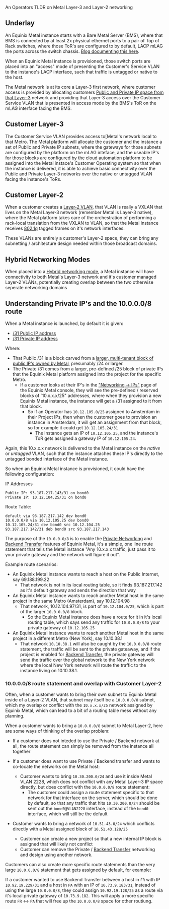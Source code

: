 An Operators TLDR on Metal Layer-3 and Layer-2 networking

## Underlay

An Equinix Metal instance starts with a Bare Metal Server (BMS), where that BMS is connected by at least 2x physical ethernet ports to a pair of Top of Rack switches, where those ToR's are configured to by default, LACP mLAG the ports across the switch chassis. [Blog documenting this here](https://deploy.equinix.com/blog/breaking-bond/).

When an Equinix Metal instance is provisioned, those switch ports are placed into an "access" mode of presenting the Customer's Service VLAN to the instance's LACP interface, such that traffic is untagged or native to the host.

The Metal network is at its core a Layer-3 first network, where customer access is provided by allocating customers [Public and Private IP space from that Layer-3](https://deploy.equinix.com/developers/docs/metal/networking/ip-addresses/) network and providing that Layer-3 access over the Customer Service VLAN that is presented in access mode by the BMS's ToR on the mLAG interface facing the BMS.

## Customer Layer-3

The Customer Service VLAN provides access to[Metal's network local to that Metro. The Metal platform will allocate the customer and the instance a set of Public and Private IP subnets, where the gateways for those subnets are configured by the platform on the mLAG inteface, and the useable IP's for those blocks are configured by the cloud automation platform to be assigned into the Metal instace's Customer Operating system so that when the instance is delivered, it is able to achieve basic connectivity over the Public and Private Layer-3 networks over the native or untagged VLAN facing the instance's ToRs.

## Customer Layer-2

When a customer creates a [Layer-2 VLAN](https://deploy.equinix.com/developers/docs/metal/layer2-networking/overview/), that VLAN is really a VXLAN that lives on the Metal Layer-3 network (remember Metal is Layer-3 native), where the Metal platform takes care of the orchestration of performing a rack-local translation from the VXLAN to VLAN, so that the Metal instance receives [802.1q](https://en.wikipedia.org/wiki/IEEE_802.1Q) tagged frames on it's network interfaces.

These VLANs are entirely a customer's Layer-2 space, they can bring any subnetting / architecture design needed within those broadcast domains.

## Hybrid Networking Modes

When placed into a [Hybrid networking mode](https://deploy.equinix.com/developers/docs/metal/layer2-networking/hybrid-bonded-mode/), a Metal instance will have connectivity to both Metal's Layer-3 network and it's customer managed Layer-2 VLANs, potentially creating overlap between the two otherwise seperate networking domains

## Understanding Private IP's and the 10.0.0.0/8 route

When a Metal instance is launched, by default it is given:
- [/31 Public IP address](https://deploy.equinix.com/developers/docs/metal/networking/ip-addresses/#public-ipv4-subnet)
- [/31 Private IP address](https://deploy.equinix.com/developers/docs/metal/networking/ip-addresses/#private-ipv4-management-subnets)

Where: 

- That Public /31 is a block carved from a [larger, multi-tenant block of public IP's owned by Metal](https://deploy.equinix.com/developers/docs/metal/networking/ip-addresses/#equinix-metals-public-ip-address-blocks), presumably /24 or larger.
- The Private /31 comes from a larger, pre-defined /25 block of private IPs that the Equinix Metal platform assigned into the project for the specific Metro.
	- If a customer looks at their IP's in the ["Networking -> IPs"](https://deploy.equinix.com/developers/docs/metal/networking/ip-addresses/#managing-your-projects-ip-addresses) page of the Equinix Metal console, they will see the pre-defined / reserved blocks of `10.x.x.x/25" addresses, where when they provision a new Equinix Metal instance, the instance will get a /31 assigned to it from that block.
		- So if an Operator has `10.12.105.0/25` assigned to Amsterdam in their Project IPs, then when the customer goes to provision an instance in Amsterdam, it will get an assignment from that block, so for example it could get `10.12.105.24/31`
			- The instance gets an IP of `10.12.105.25`, and the instance's ToR gets assigned a gateway IP of `10.12.105.24`.

Again, this 10.x.x.x network is delivered to the Metal instance on the *native* or *untagged* VLAN, such that the instance attaches these IP's directly to the untagged bonded interface of the Metal instance.

So when an Equinix Metal instance is provisioned, it could have the following configuration:

IP Addresses 
```
Public IP: 93.187.217.143/31 on bond0
Private IP: 10.12.104.25/31 on bond0
```

Route Table:
```
default via 93.187.217.142 dev bond0
10.0.0.0/8 via 10.12.105.25 dev bond0
10.12.105.24/31 dev bond0 src 10.12.104.25
93.187.217.142/31 deb bond0 src 93.187.217.143
```

The purpose of the `10.0.0.0/8` is to enable the [Private Networking](https://deploy.equinix.com/developers/docs/metal/networking/ip-addresses/#private-ipv4-management-subnets) and [Backend Transfer](https://deploy.equinix.com/developers/docs/metal/networking/backend-transfer/) features of Equinix Metal, it's a simple, one line route statement that tells the Metal instance "Any 10.x.x.x traffic, just pass it to your private gateway and the network will figure it out". 

Example route scenarios:

- An Equinix Metal instance wants to reach a host on the Public Internet, say 69.188.199.22
	- That network is not in its local routing table, so it finds 93.187.217.142 as it's default gateway and sends the direction that way
- An Equinix Metal instance wants to reach another Metal host in the same project in the same Metro (Amsterdam), say 10.12.104.98
	- That network, 10.12.104.97/31, is part of `10.12.104.0/25`, which is part of the larger `10.0.0.0/8` block.
		- So the Equinix Metal instance does have a route for it in it's local routing table, which says send any traffic for `10.0.0.0/8` to your private gateway of `10.12.105.25`
- An Equinix Metal instance wants to reach another Metal host in the same project in a different Metro (New York), say 10.10.38.1
	- That network `10.10.38.1` will also be caught by the `10.0.0.0/8` route statement, the traffic will be sent to the private gateaway, and if the project is enabled for [Backend Transfer](https://deploy.equinix.com/developers/docs/metal/networking/backend-transfer/), the private gateway will send the traffic over the global network to the New York network where the local New York network will route the traffic to the instance living on 10.10.38.1.


### 10.0.0.0/8 route statement and overlap with Customer Layer-2

Often, when a customer wants to bring their own subnet to Equinix Metal inside of a Layer-2 VLAN, that subnet may itself be a `10.0.0.0/8` subnet, which my overlap or conflict with the `10.x.x.x/25` network assigned by Equinix Metal, which can lead to a bit of a routing table mess without any planning.

When a customer wants to bring a `10.0.0.0/8` subnet to Metal Layer-2, here are some ways of thinking of the overlap problem:

- If a customer does not inteded to use the Private / Backend network at all, the route statement can simply be removed from the instance all together

- If a customer does want to use Private / Backend transfer and wants to co-locate the networks on the Metal host:
	- Customer wants to bring `10.30.200.0/24` and use it inside Metal VLAN 2228, which does not conflict with any Metal Layer-3 IP space directly, but does conflict with the `10.0.0.0/8` route statement:
		- The customer could assign a route statement specific to that network for that interface on the server, which should be done by default, so that any traffic that hits `10.30.200.0/24` should be sent out the `bond0@VLAN2228` interface, instead of the `bond0` interface, which will still be the default 

- Customer wants to bring a network of `10.51.43.0/24` which conflicts directly with a Metal assigned block of `10.51.43.128/25`
	- Customer can create a new project so that a new internal IP block is assigned that will likely not conflict
	- Customer can remove the Private / [Backend Transfer](https://deploy.equinix.com/developers/docs/metal/networking/backend-transfer/) networking and design using another network.
	
Customers can also create more specific route statements than the very large `10.0.0.0/8` statement that gets assigned by default, for example:

If a customer wanted to use Backend Transfer between a host in `FR` with IP `10.92.19.229/31` and a host in `PA` with an IP of `10.73.9.183/31`, instead of using the large `10.0.0.0/8`, they could assign `10.92.19.128/25` as a route via it's local private gateway of `10.73.9.182`. This will apply a more specific route `FR` <-> `PA` that will free up the `10.0.0.0/8` space for other routiung.

